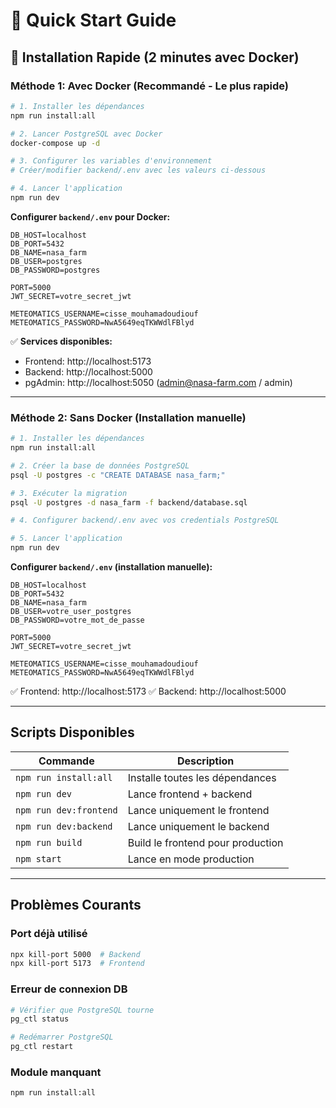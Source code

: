 # 🚀 Quick Start Guide

## 🎯 Installation Rapide (2 minutes avec Docker)

### Méthode 1: Avec Docker (Recommandé - Le plus rapide)

```bash
# 1. Installer les dépendances
npm run install:all

# 2. Lancer PostgreSQL avec Docker
docker-compose up -d

# 3. Configurer les variables d'environnement
# Créer/modifier backend/.env avec les valeurs ci-dessous

# 4. Lancer l'application
npm run dev
```

**Configurer `backend/.env` pour Docker:**

```env
DB_HOST=localhost
DB_PORT=5432
DB_NAME=nasa_farm
DB_USER=postgres
DB_PASSWORD=postgres

PORT=5000
JWT_SECRET=votre_secret_jwt

METEOMATICS_USERNAME=cisse_mouhamadoudiouf
METEOMATICS_PASSWORD=NwA5649eqTKWWdlFBlyd
```

✅ **Services disponibles:**
- Frontend: http://localhost:5173
- Backend: http://localhost:5000
- pgAdmin: http://localhost:5050 (admin@nasa-farm.com / admin)

---

### Méthode 2: Sans Docker (Installation manuelle)

```bash
# 1. Installer les dépendances
npm run install:all

# 2. Créer la base de données PostgreSQL
psql -U postgres -c "CREATE DATABASE nasa_farm;"

# 3. Exécuter la migration
psql -U postgres -d nasa_farm -f backend/database.sql

# 4. Configurer backend/.env avec vos credentials PostgreSQL

# 5. Lancer l'application
npm run dev
```

**Configurer `backend/.env` (installation manuelle):**

```env
DB_HOST=localhost
DB_PORT=5432
DB_NAME=nasa_farm
DB_USER=votre_user_postgres
DB_PASSWORD=votre_mot_de_passe

PORT=5000
JWT_SECRET=votre_secret_jwt

METEOMATICS_USERNAME=cisse_mouhamadoudiouf
METEOMATICS_PASSWORD=NwA5649eqTKWWdlFBlyd
```

✅ Frontend: http://localhost:5173
✅ Backend: http://localhost:5000

---

## Scripts Disponibles

| Commande | Description |
|----------|-------------|
| `npm run install:all` | Installe toutes les dépendances |
| `npm run dev` | Lance frontend + backend |
| `npm run dev:frontend` | Lance uniquement le frontend |
| `npm run dev:backend` | Lance uniquement le backend |
| `npm run build` | Build le frontend pour production |
| `npm start` | Lance en mode production |

---

## Problèmes Courants

### Port déjà utilisé
```bash
npx kill-port 5000  # Backend
npx kill-port 5173  # Frontend
```

### Erreur de connexion DB
```bash
# Vérifier que PostgreSQL tourne
pg_ctl status

# Redémarrer PostgreSQL
pg_ctl restart
```

### Module manquant
```bash
npm run install:all
```
